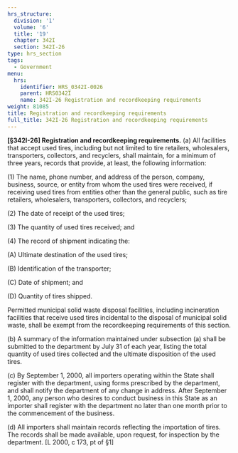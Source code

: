 ```yaml
---
hrs_structure:
  division: '1'
  volume: '6'
  title: '19'
  chapter: 342I
  section: 342I-26
type: hrs_section
tags:
  - Government
menu:
  hrs:
    identifier: HRS_0342I-0026
    parent: HRS0342I
    name: 342I-26 Registration and recordkeeping requirements
weight: 81085
title: Registration and recordkeeping requirements
full_title: 342I-26 Registration and recordkeeping requirements
---
```

**[§342I-26] Registration and recordkeeping requirements.** (a) All facilities that accept used tires, including but not limited to tire retailers, wholesalers, transporters, collectors, and recyclers, shall maintain, for a minimum of three years, records that provide, at least, the following information:

(1) The name, phone number, and address of the person, company, business, source, or entity from whom the used tires were received, if receiving used tires from entities other than the general public, such as tire retailers, wholesalers, transporters, collectors, and recyclers;

(2) The date of receipt of the used tires;

(3) The quantity of used tires received; and

(4) The record of shipment indicating the:

(A) Ultimate destination of the used tires;

(B) Identification of the transporter;

(C) Date of shipment; and

(D) Quantity of tires shipped.

Permitted municipal solid waste disposal facilities, including incineration facilities that receive used tires incidental to the disposal of municipal solid waste, shall be exempt from the recordkeeping requirements of this section.

(b) A summary of the information maintained under subsection (a) shall be submitted to the department by July 31 of each year, listing the total quantity of used tires collected and the ultimate disposition of the used tires.

(c) By September 1, 2000, all importers operating within the State shall register with the department, using forms prescribed by the department, and shall notify the department of any change in address. After September 1, 2000, any person who desires to conduct business in this State as an importer shall register with the department no later than one month prior to the commencement of the business.

(d) All importers shall maintain records reflecting the importation of tires. The records shall be made available, upon request, for inspection by the department. [L 2000, c 173, pt of §1]